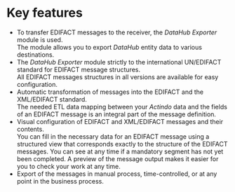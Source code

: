 # Key features

- To transfer EDIFACT messages to the receiver, the *DataHub Exporter* module is used.    
    The module allows you to export *DataHub* entity data to various destinations. 
- The *DataHub Exporter* module strictly to the international UN/EDIFACT standard for EDIFACT message structures.   
   All EDIFACT messages structures in all versions are available for easy configuration.  
- Automatic transformation of messages into the EDIFACT and the XML/EDIFACT standard.   
   The needed ETL data mapping between your *Actindo* data and the fields of an EDIFACT message is an integral part of the message definition.
- Visual configuration of EDIFACT and XML/EDIFACT messages and their contents.   
   You can fill in the necessary data for an EDIFACT message using a structured view that corresponds exactly to the structure of the EDIFACT messages. You can see at any time if a mandatory segment has not yet been completed. A preview of the message output makes it easier for you to check your work at any time.
- Export of the messages in manual process, time-controlled, or at any point in the business process.



